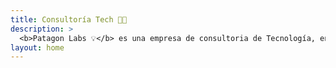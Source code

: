 ```yaml
---
title: Consultoría Tech 🧑‍💻
description: >
  <b>Patagon Labs 💡</b> es una empresa de consultoria de Tecnología, enfocada en el <b>control técnico</b> y en la <b>gestión del conocimiento.</b> 😀
layout: home 
---
```


